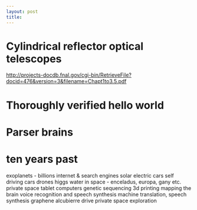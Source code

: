 ```yaml
---
layout: post
title: 
---
```


# Cylindrical reflector optical telescopes

http://projects-docdb.fnal.gov/cgi-bin/RetrieveFile?docid=476&version=3&filename=Chapt1to3.5.pdf

# Thoroughly verified hello world

# Parser brains

# ten years past

exoplanets - billions
internet & search engines
solar
electric cars
self driving cars
drones
higgs
water in space - enceladus, europa, gany etc.
private space
tablet computers
genetic sequencing
3d printing
mapping the brain
voice recognition and speech synthesis
machine translation, speech synthesis
graphene
alcubierre drive
private space exploration
